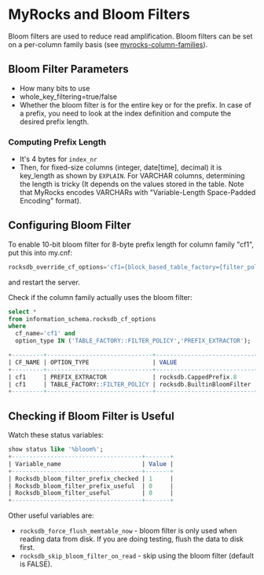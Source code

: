 # MyRocks and Bloom Filters

Bloom filters are used to reduce read amplification. Bloom filters can be set on a per-column family basis (see [myrocks-column-families](/columns-storage-engines-and-plugins/storage-engines/myrocks/myrocks-column-families)).

## Bloom Filter Parameters

- How many bits to use
- whole_key_filtering=true/false
- Whether the bloom filter is for the entire key or for the prefix. In case of a prefix, you need to look at the index definition and compute the desired prefix length.

### Computing Prefix Length

- It's 4 bytes for `index_nr`
- Then, for fixed-size columns (integer, date[time], decimal) it is key_length as shown by `EXPLAIN`.  For VARCHAR columns, determining the length is tricky   (It depends on the values stored in the table. Note that MyRocks encodes VARCHARs with  "Variable-Length Space-Padded Encoding" format).

## Configuring Bloom Filter

To enable 10-bit bloom filter for 8-byte prefix length for column family "cf1",  put this into my.cnf:

```sql
rocksdb_override_cf_options='cf1={block_based_table_factory={filter_policy=bloomfilter:10:false;whole_key_filtering=0;};prefix_extractor=capped:8};'
```

and restart the server.

Check if the column family actually uses the bloom filter:

```sql
select * 
from information_schema.rocksdb_cf_options 
where 
  cf_name='cf1' and
  option_type IN ('TABLE_FACTORY::FILTER_POLICY','PREFIX_EXTRACTOR');
```

```sql
+---------+------------------------------+----------------------------+
| CF_NAME | OPTION_TYPE                  | VALUE                      |
+---------+------------------------------+----------------------------+
| cf1     | PREFIX_EXTRACTOR             | rocksdb.CappedPrefix.8     |
| cf1     | TABLE_FACTORY::FILTER_POLICY | rocksdb.BuiltinBloomFilter |
+---------+------------------------------+----------------------------+
```

## Checking if Bloom Filter is Useful

Watch these status variables:

```sql
show status like '%bloom%';
+-------------------------------------+-------+
| Variable_name                       | Value |
+-------------------------------------+-------+
| Rocksdb_bloom_filter_prefix_checked | 1     |
| Rocksdb_bloom_filter_prefix_useful  | 0     |
| Rocksdb_bloom_filter_useful         | 0     |
+-------------------------------------+-------+
```

Other useful variables are:

- `rocksdb_force_flush_memtable_now` - bloom filter is only used when reading data from disk. If you are doing testing, flush the data to disk first.
- `rocksdb_skip_bloom_filter_on_read` - skip using the bloom filter (default is FALSE).